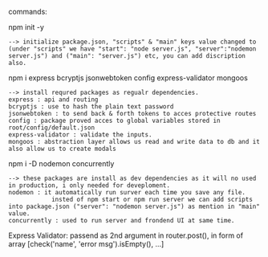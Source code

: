 commands:

npm init -y

    --> initialize package.json, "scripts" & "main" keys value changed to (under "scripts" we have "start": "node server.js", "server":"nodemon server.js") and ("main": "server.js") etc, you can add discription also.

npm i express bcryptjs jsonwebtoken config express-validator mongoos

    --> install requred packages as regualr dependencies.
    express : api and routing
    bcryptjs : use to hash the plain text password
    jsonwebtoken : to send back & forth tokens to acces protective routes
    config : package proved acces to global variables stored in root/config/default.json
    express-validator : validate the inputs.
    mongoos : abstraction layer allows us read and write data to db and it also allow us to create modals

npm i -D nodemon concurrently

    --> these packages are install as dev dependencies as it will no used in production, i only needed for deveploment.
    nodemon : it automatically run surver each time you save any file.
                insted of npm start or npm run server we can add scripts into package.json ("server": "nodemon server.js") as mention in "main" value.
    concurrently : used to run server and frondend UI at same time.

Express Validator: passend as 2nd argument in router.post(), in form of array [check('name', 'error msg').isEmpty(), ...]
